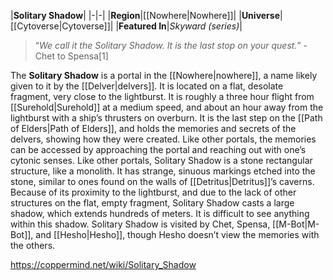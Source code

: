 |**Solitary Shadow**|
|-|-|
|**Region**|[[Nowhere\|Nowhere]]|
|**Universe**|[[Cytoverse\|Cytoverse]]|
|**Featured In**|*Skyward (series)*|

>“*We call it the Solitary Shadow. It is the last stop on your quest.*”
\-Chet to Spensa[1]


The **Solitary Shadow** is a portal in the [[Nowhere\|nowhere]], a name likely given to it by the [[Delver\|delvers]]. It is located on a flat, desolate fragment, very close to the lightburst. It is roughly a three hour flight from [[Surehold\|Surehold]] at a medium speed, and about an hour away from the lightburst with a ship’s thrusters on overburn. It is the last step on the [[Path of Elders\|Path of Elders]], and holds the memories and secrets of the delvers, showing how they were created. Like other portals, the memories can be accessed by approaching the portal and reaching out with one’s cytonic senses.
Like other portals, Solitary Shadow is a stone rectangular structure, like a monolith. It has strange, sinuous markings etched into the stone, similar to ones found on the walls of [[Detritus\|Detritus]]’s caverns. Because of its proximity to the lightburst, and due to the lack of other structures on the flat, empty fragment, Solitary Shadow casts a large shadow, which extends hundreds of meters. It is difficult to see anything within this shadow.
Solitary Shadow is visited by Chet, Spensa, [[M-Bot\|M-Bot]], and [[Hesho\|Hesho]], though Hesho doesn’t view the memories with the others.



https://coppermind.net/wiki/Solitary_Shadow